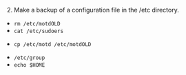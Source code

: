 2. Make a backup of a configuration file in the /etc directory.

* `rm /etc/motdOLD`
* `cat /etc/sudoers`
+ `cp /etc/motd /etc/motdOLD`
* `/etc/group`
* `echo $HOME`
